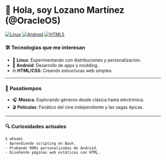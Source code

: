 # 👋 Hola, soy Lozano Martínez (@OracleOS)  

[![Linux](https://img.shields.io/badge/Linux-FCC624?style=flat&logo=linux&logoColor=black)](https://ubuntu.com/)
[![Android](https://img.shields.io/badge/Android-3DDC84?style=flat&logo=android&logoColor=white)](https://www.android.com/)
[![HTML5](https://img.shields.io/badge/HTML5-E34F26?style=flat&logo=html5&logoColor=white)](https://developer.mozilla.org/es/docs/Web/HTML)

### 🛠️ **Tecnologías que me interesan**  
- 🐧 **Linux**: Experimentando con distribuciones y personalización.  
- 🤖 **Android**: Desarrollo de apps y modding.  
- 🌐 **HTML/CSS**: Creando estructuras web simples.  

---

### 🎵 **Pasatiempos**  
- 🎧 **Música**: Explorando géneros desde clásica hasta electrónica.  
- 🎬 **Películas**: Fanático del cine independiente y las sagas épicas.  

---

### 🔍 **Curiosidades actuales**  
```bash
$ whoami  
- Aprendiendo scripting en Bash.  
- Probando ROMs personalizadas de Android.  
- Diseñando páginas web estáticas con HTML.  
